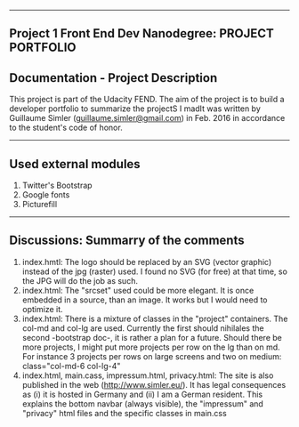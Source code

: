 -----
Project 1 Front End Dev Nanodegree: PROJECT PORTFOLIO
-----
Documentation - Project Description
-----

This project is part of the Udacity FEND. The aim of the project is to build a developer portfolio to summarize the projectS I madIt was written by Guillaume Simler (guillaume.simler@gmail.com) in Feb. 2016 in accordance to the student's code of honor. 


-----
Used external modules
-----

1. Twitter's Bootstrap
2. Google fonts
3. Picturefill

----
Discussions: Summarry of the comments
----


1. index.hmtl: The logo should be replaced by an SVG (vector graphic) instead of the jpg (raster) used. I found no SVG (for free) at that time, so the JPG will do the job as such.
2. index.html: The "srcset" used could be more elegant. It is once embedded in a source, than an image. It works but I would need to optimize it.
3. index.html: There is a mixture of classes in the "project" containers. The col-md and col-lg are used. Currently the first should nihilales the second -bootstrap doc-, it is rather a plan for a future. Should there be more projects, I might put more projects per row on the lg than on md. For instance 3 projects per rows on large screens and two on medium: class="col-md-6 col-lg-4" 
4. index.html, main.cass, impressum.html, privacy.html: The site is also published in the web (http://www.simler.eu/). It has legal consequences as (i) it is hosted in Germany and (ii) I am a German resident. This explains the bottom navbar (always visible), the "impressum" and "privacy" html files and the specific classes in main.css
